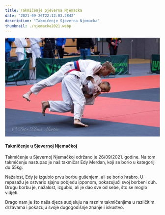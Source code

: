 ```yaml
---
title: Takmičenje Sjeverna Njemacka
date: "2021-09-26T22:12:03.284Z"
description: "Takmičenje Sjeverna Njemacka"
thumbnail: ./njemacka2021.webp
---
```

![Njemacka 2021](./njemacka2021.webp)

#### Takmičenje u Sjevernoj Njemačkoj 

Takmičenje u Sjevernoj Njemačkoj održano je 26/09/2021. godine. Na tom takmičenju nastupao je naš takmičar Edy Merdan, koji se borio u kategoriji do 55kg.

Nažalost, Edy je izgubio prvu borbu gušenjem, ali se borio hrabro. U repasažu je ostvario sjajnu pobjedu ipponom, pokazujući svoj borbeni duh. Drugu borbu je, nažalost, izgubio, ali je dao sve od sebe, što se moglo vidjeti.

Drago nam je što naša djeca sudjeluju na raznim takmičenjima u različitim državama i pokazuju svoje dugogodišnje znanje i iskustvo.

